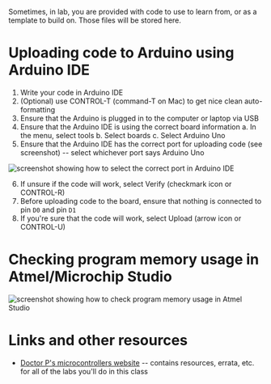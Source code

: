 Sometimes, in lab, you are provided with code to use to learn from, or as a template to build on. Those files will be stored here.

# Uploading code to Arduino using Arduino IDE
1. Write your code in Arduino IDE
2. (Optional) use CONTROL-T (command-T on Mac) to get nice clean auto-formatting
3. Ensure that the Arduino is plugged in to the computer or laptop via USB
4. Ensure that the Arduino IDE is using the correct board information
   a. In the menu, select tools
   b. Select boards
   c. Select Arduino Uno
5. Ensure that the Arduino IDE has the correct port for uploading code (see screenshot) -- select whichever port says Arduino Uno

![screenshot showing how to select the correct port in Arduino IDE](https://doctor-pasquale.com/wp-content/uploads/2021/11/selecting-correct-port.png)

6. If unsure if the code will work, select Verify (checkmark icon or CONTROL-R)
7. Before uploading code to the board, ensure that nothing is connected to pin `D0` and pin `D1`
8. If you're sure that the code will work, select Upload (arrow icon or CONTROL-U)

# Checking program memory usage in Atmel/Microchip Studio
![screenshot showing how to check program memory usage in Atmel Studio](https://doctor-pasquale.com/wp-content/uploads/2022/06/Assembly-Program-Memory-Usage.png)

# Links and other resources
* [Doctor P's microcontrollers website](https://doctor-pasquale.com/engin-2223/) -- contains resources, errata, etc. for all of the labs you'll do in this class
